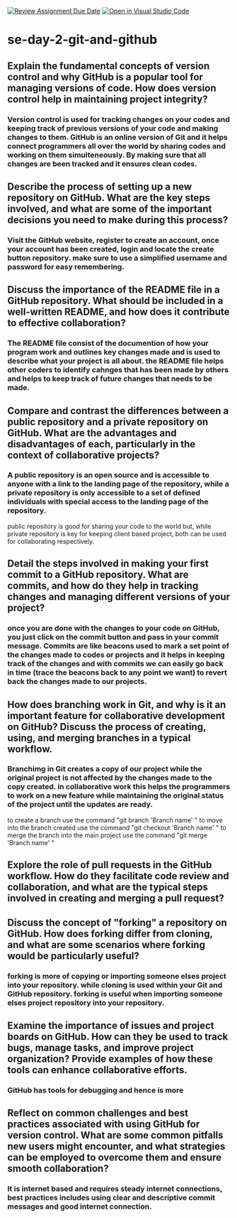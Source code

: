 [![Review Assignment Due Date](https://classroom.github.com/assets/deadline-readme-button-22041afd0340ce965d47ae6ef1cefeee28c7c493a6346c4f15d667ab976d596c.svg)](https://classroom.github.com/a/8wgCKhpZ)
[![Open in Visual Studio Code](https://classroom.github.com/assets/open-in-vscode-2e0aaae1b6195c2367325f4f02e2d04e9abb55f0b24a779b69b11b9e10269abc.svg)](https://classroom.github.com/online_ide?assignment_repo_id=18416259&assignment_repo_type=AssignmentRepo)
# se-day-2-git-and-github
## Explain the fundamental concepts of version control and why GitHub is a popular tool for managing versions of code. How does version control help in maintaining project integrity?
### Version control is used for tracking changes on your codes and keeping track of previous versions of your code and making changes to them. GitHub is an online version of Git and it helps connect programmers all over the world by sharing codes and working on them simulteneously. By making sure that all changes are been tracked and it ensures clean codes.

## Describe the process of setting up a new repository on GitHub. What are the key steps involved, and what are some of the important decisions you need to make during this process?
### Visit the GitHub website, register to create an account, once your account has been created, login and locate the create button repository. make sure to use a simplified username and password for easy remembering.

## Discuss the importance of the README file in a GitHub repository. What should be included in a well-written README, and how does it contribute to effective collaboration?
### The README file consist of the documention of how your program work and outlines key changes made and is used to describe what your project is all about. the README file helps other coders to identify cahnges that has been made by others and helps to keep track of future changes that needs to be made.

## Compare and contrast the differences between a public repository and a private repository on GitHub. What are the advantages and disadvantages of each, particularly in the context of collaborative projects?
### A public repository is an open source and is accessible to anyone with a link to the landing page of the repository, while a private repository is only accessible to a set of defined individuals with special access to the landing page of the repository. 
public repository is good for sharing your code to the world but, while private repository is key for keeping client based project, both can be used for collaborating respectively.


## Detail the steps involved in making your first commit to a GitHub repository. What are commits, and how do they help in tracking changes and managing different versions of your project?
### once you are done with the changes to your code on GitHub, you just click on the commit button and pass in your commit message. Commits are like beacons used to mark a set point of the changes made to codes or projects and it helps in keeping track of the changes and with commits we can easily go back in time (trace the beacons back to any point we want) to revert back the changes made to our projects.

## How does branching work in Git, and why is it an important feature for collaborative development on GitHub? Discuss the process of creating, using, and merging branches in a typical workflow.
### Branchimg in Git creates a copy of our project while the original project is not affected by the changes made to the copy created. in collaborative work this helps the programmers to work on a new feature while maintaining the original status of the project until the updates are ready.
to create a branch use the command "git branch 'Branch name' "
to move into the branch created use the command "git checkout 'Branch name' "
to merge the branch into the main project use the command "git merge 'Branch name' "

## Explore the role of pull requests in the GitHub workflow. How do they facilitate code review and collaboration, and what are the typical steps involved in creating and merging a pull request?
### 

## Discuss the concept of "forking" a repository on GitHub. How does forking differ from cloning, and what are some scenarios where forking would be particularly useful?
### forking is more of copying or importing someone elses project into your repository. while cloning is used within your Git and GitHub repository. forking is useful when importing someone elses project repository into your repository.

## Examine the importance of issues and project boards on GitHub. How can they be used to track bugs, manage tasks, and improve project organization? Provide examples of how these tools can enhance collaborative efforts.
### GitHub has tools for debugging and hence is more 

## Reflect on common challenges and best practices associated with using GitHub for version control. What are some common pitfalls new users might encounter, and what strategies can be employed to overcome them and ensure smooth collaboration?
### It is internet based and requires steady internet connections, best practices includes using clear and descriptive commit messages and good internet connection.
